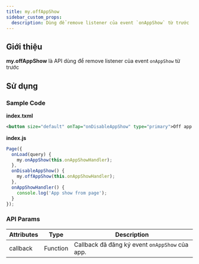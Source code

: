 ```yaml
---
title: my.offAppShow
sidebar_custom_props:
  description: Dùng để remove listener của event `onAppShow` từ trước
---
```


## Giới thiệu

**my.offAppShow** là API dùng để remove listener của event `onAppShow` từ trước

## Sử dụng

### Sample Code

**index.txml**

```xml
<button size="default" onTap="onDisableAppShow" type="primary">Off app hide event</button>
```

**index.js**

```js
Page({
  onLoad(query) {
    my.onAppShow(this.onAppShowHandler);
  },
  onDisableAppShow() {
    my.offAppShow(this.onAppShowHandler);
  },
  onAppShowHandler() {
    console.log('App show from page');
  }
});
```

### API Params

| Attributes | Type     | Description                                    |
| ---------- | -------- | ---------------------------------------------- |
| callback   | Function | Callback đã đăng ký event `onAppShow` của app. |

